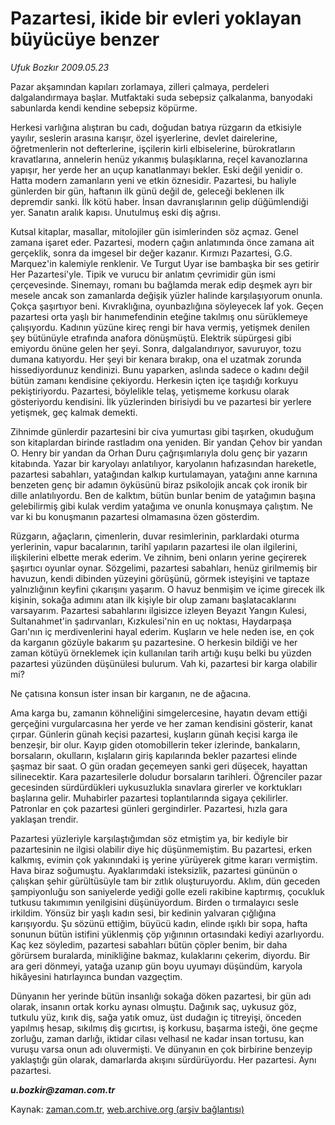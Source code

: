 # Pazartesi, ikide bir evleri yoklayan büyücüye benzer

*Ufuk Bozkır 2009.05.23*

<tr><td class="metin" colspan="2" style="padding-top: 20px; padding-left: 5px; padding-right: 10px;">Pazar akşamından kapıları zorlamaya, zilleri çalmaya, perdeleri dalgalandırmaya başlar. Mutfaktaki suda sebepsiz çalkalanma, banyodaki sabunlarda kendi kendine sebepsiz köpürme.</td></tr><tr><td class="metin" colspan="2" style="padding-top: 20px; padding-left: 5px; padding-right: 10px;"><p>Herkesi varlığına alıştıran bu cadı, doğudan batıya rüzgarın da etkisiyle yayılır, seslerin arasına karışır, özel işyerlerine, devlet dairelerine, öğretmenlerin not defterlerine, işçilerin kirli elbiselerine, bürokratların kravatlarına, annelerin henüz yıkanmış bulaşıklarına, reçel kavanozlarına yapışır, her yerde her an uçup kanatlanmayı bekler. Eski değil yenidir o. Hatta modern zamanların yeni ve etkin öznesidir. Pazartesi, bu haliyle günlerden bir gün, haftanın ilk günü değil de, geleceği beklenen ilk depremdir sanki. İlk kötü haber. İnsan davranışlarının gelip düğümlendiği yer. Sanatın aralık kapısı. Unutulmuş eski diş ağrısı.
<p> Kutsal kitaplar, masallar, mitolojiler gün isimlerinden söz açmaz. Genel zamana işaret eder. Pazartesi, modern çağın anlatımında önce zamana ait gerçeklik, sonra da imgesel bir değer kazanır. Kırmızı Pazartesi, G.G. Marquez'in kalemiyle renklenir. Ve Turgut Uyar ise bambaşka bir ses getirir Her Pazartesi'yle. Tipik ve vurucu bir anlatım çevrimidir gün ismi çerçevesinde. Sinemayı, romanı bu bağlamda merak edip deşmek ayrı bir mesele ancak son zamanlarda değişik yüzler halinde karşılaşıyorum onunla. Çokça şaşırtıyor beni. Kıvraklığına, oyunbazlığına söyleyecek laf yok. Geçen pazartesi orta yaşlı bir hanımefendinin eteğine takılmış onu sürüklemeye çalışıyordu. Kadının yüzüne kireç rengi bir hava vermiş, yetişmek denilen şey bütünüyle etrafında anafora dönüşmüştü. Elektrik süpürgesi gibi emiyordu önüne gelen her şeyi. Sonra, dalgalandırıyor, savuruyor, tozu dumana katıyordu. Her şeyi bir kenara bırakıp, ona el uzatmak zorunda hissediyordunuz kendinizi. Bunu yaparken, aslında sadece o kadını değil bütün zamanı kendisine çekiyordu. Herkesin içten içe taşıdığı korkuyu pekiştiriyordu. Pazartesi, böylelikle telaş, yetişmeme korkusu olarak gösteriyordu kendisini. İlk yüzlerinden birisiydi bu ve pazartesi bir yerlere yetişmek, geç kalmak demekti.
<p> Zihnimde günlerdir pazartesini bir civa yumurtası gibi taşırken, okuduğum son kitaplardan birinde rastladım ona yeniden. Bir yandan Çehov bir yandan O. Henry bir yandan da Orhan Duru çağrışımlarıyla dolu genç bir yazarın kitabında. Yazar bir karyolayı anlatılıyor, karyolanın hafızasından hareketle, pazartesi sabahları, yatağından kalkıp kurtulamayan, yatağını anne karnına benzeten genç bir adamın öyküsünü biraz psikolojik ancak çok ironik bir dille anlatılıyordu. Ben de kalktım, bütün bunlar benim de yatağımın başına gelebilirmiş gibi kulak verdim yatağıma ve onunla konuşmaya çalıştım. Ne var ki bu konuşmanın pazartesi olmamasına özen gösterdim.
<p>Rüzgarın, ağaçların, çimenlerin, duvar resimlerinin, parklardaki oturma yerlerinin, vapur bacalarının, tarihî yapıların pazartesi ile olan ilgilerini, ilişkilerini elbette merak ederim. Ve zihnim, beni onların yerine geçirerek şaşırtıcı oyunlar oynar. Sözgelimi, pazartesi sabahları, henüz girilmemiş bir havuzun, kendi dibinden yüzeyini görüşünü, görmek isteyişini ve taptaze yalnızlığının keyfini çıkarışını yaşarım. O havuz benmişim ve içime girecek ilk kişinin, sokağa adımını atan ilk kişiyle bir olup zamanı başlatacaklarını varsayarım. Pazartesi sabahlarını ilgisizce izleyen Beyazıt Yangın Kulesi, Sultanahmet'in şadırvanları, Kızkulesi'nin en uç noktası, Haydarpaşa Garı'nın iç merdivenlerini hayal ederim. Kuşların ve hele neden ise, en çok da karganın gözüyle bakarım şu pazartesine. O herkesin bildiği ve her zaman kötüyü örneklemek için kullanılan tarih artığı kuşu belki bu yüzden pazartesi yüzünden düşünülesi bulurum. Vah ki, pazartesi bir karga olabilir mi?
<p>Ne çatısına konsun ister insan bir karganın, ne de ağacına.
<p>Ama karga bu, zamanın köhneliğini simgelercesine, hayatın devam ettiği gerçeğini vurgularcasına her yerde ve her zaman kendisini gösterir, kanat çırpar. Günlerin günah keçisi pazartesi, kuşların günah keçisi karga ile benzeşir, bir olur. Kayıp giden otomobillerin teker izlerinde, bankaların, borsaların, okulların, kışlaların giriş kapılarında bekler pazartesi elinde şaşmaz bir saat. O gün oradan geçemeyen sanki geri düşecek, hayattan silinecektir. Kara pazartesilerle doludur borsaların tarihleri. Öğrenciler pazar gecesinden sürdürdükleri uykusuzlukla sınavlara girerler ve korktukları başlarına gelir. Muhabirler pazartesi toplantılarında sigaya çekilirler. Patronlar en çok pazartesi günleri gergindirler. Pazartesi, hızla gara yaklaşan trendir.
<p> Pazartesi yüzleriyle karşılaştığımdan söz etmiştim ya, bir kediyle bir pazartesinin ne ilgisi olabilir diye hiç düşünmemiştim. Bu pazartesi, erken kalkmış, evimin çok yakınındaki iş yerine yürüyerek gitme kararı vermiştim. Hava biraz soğumuştu. Ayaklarımdaki isteksizlik, pazartesi gününün o çalışkan şehir gürültüsüyle tam bir zıtlık oluşturuyordu. Aklım, dün geceden şampiyonluğu son saniyelerde yediği golle ezeli rakibine kaptırmış, çocukluk tutkusu takımımın yenilgisini düşünüyordum. Birden o tırmalayıcı sesle irkildim. Yönsüz bir yaşlı kadın sesi, bir kedinin yalvaran çığlığına karışıyordu. Şu sözünü ettiğim, büyücü kadın, elinde ışıklı bir sopa, hafta sonunun bütün istifini yüklenmiş çöp yığınının ortasındaki kediyi azarlıyordu. Kaç kez söyledim, pazartesi sabahları bütün çöpler benim, bir daha görürsem buralarda, minikliğine bakmaz, kulaklarını çekerim, diyordu. Bir ara geri dönmeyi, yatağa uzanıp gün boyu uyumayı düşündüm, karyola hikâyesini hatırlayınca bundan vazgeçtim.
<p> Dünyanın her yerinde bütün insanlığı sokağa döken pazartesi, bir gün adı olarak, insanın ortak korku aynası olmuştu. Dağınık saç, uykusuz göz, tutkulu yüz, kırık diş, sağa yatık omuz, üst dudağın iç titreyişi, önceden yapılmış hesap, sıkılmış diş gıcırtısı, iş korkusu, başarma isteği, öne geçme zorluğu, zaman darlığı, iktidar cilası velhasıl ne kadar insan tortusu, kan vuruşu varsa onun adı oluvermişti. Ve dünyanın en çok birbirine benzeyip yaklaştığı gün olarak, damarlarda akışını sürdürüyordu. Her pazartesi. Aynı pazartesi.
<p><i><b>u.bozkir@zaman.com.tr</b></i><br/></p></p></p></p></p></p></p></p></p></td></tr>

Kaynak: [zaman.com.tr](http://zaman.com.tr/yazar.do?yazino=850501), [web.archive.org (arşiv bağlantısı)](http://web.archive.org/web/20090530180836/http://www.zaman.com.tr:80/yazar.do?yazino=850501)
